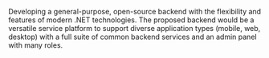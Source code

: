 Developing a general-purpose, open-source backend with the flexibility and features of modern .NET technologies. 
The proposed backend would be a versatile service platform to support diverse application types (mobile, web, desktop) with a full suite of common backend services and an admin panel with many roles.